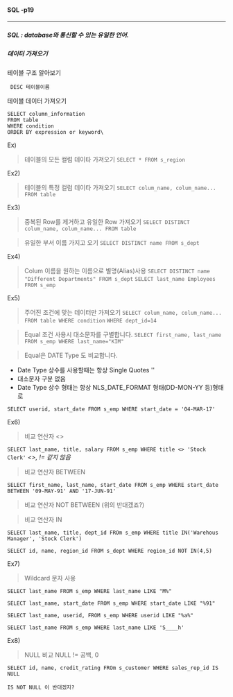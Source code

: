 #### SQL -p19

---

##### SQL : database와 통신할 수 있는 유일한 언어.

##### 데이터 가져오기

테이블 구조 알아보기

` DESC 테이블이름`

테이블 데이터 가져오기

```
SELECT column_information
FROM table
WHERE condition
ORDER BY expression or keyword\
```

Ex)

> 테이블의 모든 컬럼 데이타 가져오기
`SELECT * FROM s_region`

Ex2)

> 테이블의 특정 컬럼 데이타 가져오기
`SELECT colum_name, colum_name... FROM table`


Ex3)

> 중복된 Row를 제거하고 유일한 Row 가져오기
`SELECT DISTINCT colum_name, colum_name... FROM table`

> 유일한 부서 이름 가지고 오기
`SELECT DISTINCT name FROM s_dept`


Ex4)

> Colum 이름을 원하는 이름으로 별명(Alias)사용
`SELECT DISTINCT name "Different Departments" FROM s_dept`
`SELECT last_name Employees FROM s_emp`

Ex5)

> 주어진 조건에 맞는 데이터만 가져오기
`SELECT colum_name, colum_name... FROM table WHERE condition`
`WHERE dept_id=14`

> Equal 조건 사용시 대소문자를 구별합니다.
`SELECT first_name, last_name FROM s_emp WHERE last_name="KIM"`

> Equal은 DATE Type 도 비교합니다.

- Date Type 상수를 사용할때는 항상 Single Quotes ''
- 대소문자 구분 없음
- Date Type 상수 형태는 항상 NLS_DATE_FORMAT 형태(DD-MON-YY 등)형태로

`SELECT userid, start_date FROM s_emp WHERE start_date = '04-MAR-17'`

Ex6)

> 비교 연산자 <>

`SELECT last_name, title, salary FROM s_emp WHERE title <> 'Stock Clerk'`
*<>, != 같지 않음*

> 비교 연산자 BETWEEN

`SELECT first_name, last_name, start_date FROM s_emp WHERE start_date BETWEEN '09-MAY-91' AND '17-JUN-91'`

> 비교 연산자 NOT BETWEEN (위의 반대겠죠?)

> 비교 연산자 IN

`SELECT last_name, title, dept_id FROm s_emp WHERE title IN('Warehous Manager', 'Stock Clerk')`

`SELECT id, name, region_id FROM s_dept WHERE region_id NOT IN(4,5)`


Ex7)

> Wildcard 문자 사용

`SELECT last_name FROM s_emp WHERE last_name LIKE "M%"`

`SELECT last_name, start_date FROM s_emp WHERE start_date LIKE "%91"`

`SELECT last_name, userid, FROM s_emp WHERE userid LIKE "%a%"`

`SELECT last_name FROM s_emp WHERE last_name LIKE 'S____h'`

Ex8)

> NULL 비교
> NULL != 공백, 0

`SELECT id, name, credit_rating FROm s_customer WHERE sales_rep_id IS NULL`

`IS NOT NULL 이 반대겠지?`

